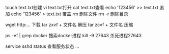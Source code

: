 touch text.txt创建
vi text.txt打开
cat text.txt查看
echo '123456' >> text.txt 追加
echo '123456' > text.txt 覆盖
rm 删除文件
rm -r 删除目录

wget http:... 下载
tar zxvf + 文件名 解压
tar zcvf + 文件名 压缩

ps -ef | grep docker 搜索docker进程
kill -9 27643 杀死进程27643

service sshd status 查看服务状态
...

